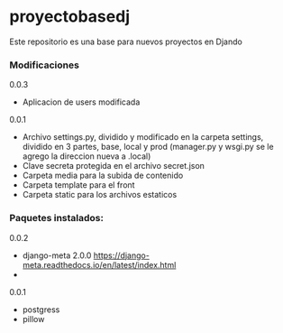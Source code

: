 # proyectobasedj

Este repositorio es una base para nuevos proyectos en Djando

### Modificaciones
0.0.3
- Aplicacion de users modificada

0.0.1
- Archivo settings.py, dividido y modificado en la carpeta settings, dividido en 3 partes, base, local y prod (manager.py y wsgi.py se le agrego la direccion nueva a .local)
- Clave secreta protegida en el archivo secret.json
- Carpeta media para la subida de contenido
- Carpeta template para el front
- Carpeta static para los archivos estaticos 

### Paquetes instalados:

0.0.2
- django-meta 2.0.0 https://django-meta.readthedocs.io/en/latest/index.html
- 
0.0.1
- postgress
- pillow